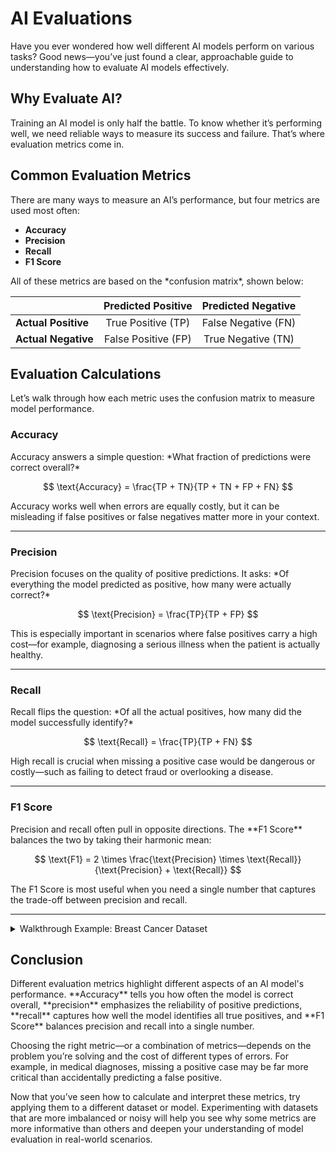 # AI Evaluations

<p>Have you ever wondered how well different AI models perform on various tasks?  
Good news—you’ve just found a clear, approachable guide to understanding how to evaluate AI models effectively.</p>

## Why Evaluate AI?
<p>Training an AI model is only half the battle. To know whether it’s performing well, we need reliable ways to measure its success and failure. That’s where evaluation metrics come in.</p>

## Common Evaluation Metrics
<p>There are many ways to measure an AI’s performance, but four metrics are used most often:</p>

- **Accuracy**
- **Precision**
- **Recall**
- **F1 Score**

<p>All of these metrics are based on the *confusion matrix*, shown below:</p>

|                  | **Predicted Positive** | **Predicted Negative** |
| :--------------- | :--------------------: | :--------------------: |
| **Actual Positive** | True Positive (TP)    | False Negative (FN)    |
| **Actual Negative** | False Positive (FP)   | True Negative (TN)     |

## Evaluation Calculations
<p>Let’s walk through how each metric uses the confusion matrix to measure model performance.</p>

### Accuracy
<p>Accuracy answers a simple question: *What fraction of predictions were correct overall?*</p>

$$
\text{Accuracy} = \frac{TP + TN}{TP + TN + FP + FN}
$$

<p>Accuracy works well when errors are equally costly, but it can be misleading if false positives or false negatives matter more in your context.</p>

---

### Precision
<p>Precision focuses on the quality of positive predictions. It asks: *Of everything the model predicted as positive, how many were actually correct?*</p>

$$
\text{Precision} = \frac{TP}{TP + FP}
$$

<p>This is especially important in scenarios where false positives carry a high cost—for example, diagnosing a serious illness when the patient is actually healthy.</p>

---

### Recall
<p>Recall flips the question: *Of all the actual positives, how many did the model successfully identify?*</p>

$$
\text{Recall} = \frac{TP}{TP + FN}
$$

<p>High recall is crucial when missing a positive case would be dangerous or costly—such as failing to detect fraud or overlooking a disease.</p>

---

### F1 Score
<p>Precision and recall often pull in opposite directions. The **F1 Score** balances the two by taking their harmonic mean:</p>

$$
\text{F1} = 2 \times \frac{\text{Precision} \times \text{Recall}}{\text{Precision} + \text{Recall}}
$$

<p>The F1 Score is most useful when you need a single number that captures the trade-off between precision and recall.</p>

---
<details>
<summary>Walkthrough Example: Breast Cancer Dataset</summary>

<p>Let's walk through an example together of how to use these metrics. We are going to train a simple model on the Breast Cancer Wisconsin dataset. This dataset is an example of binary classification, with a slightly imbalanced dataset and will thus be a great example to showcase the differences in evaluation metrics. Create a jupyter notebook and follow along.</p>

<p>First we are going to get all our imports.</p>

```python
from sklearn.datasets import load_breast_cancer
from sklearn.model_selection import train_test_split
from sklearn.linear_model import LogisticRegression
from sklearn.metrics import confusion_matrix
```

<p>After that, we need to load our data</p>

```python
data = load_breast_cancer()
X, y = data.data, data.target # y=0 malignant, y=1 benign
```

<p>We then need to split our data into a training and testing set. Luckily, sklearn provides a function that will handle this for us. Make sure to include `stratify=y` as an argument to preserve class balances in the dataset.</p>

```python
X_train, X_test, y_train, y_test = train_test_split(X, y, test_size=0.3, stratify=y, random_state=42)
```

<p>Let's then train a model and make some predictions</p>

```python
model = LogisticRegression(max_iter=500)
model.fit(X_train, y_train)
y_pred = model.predict(X_test)
```

<p>We then need to extract our confusion matrix using the following:</p>

```python
cm = confusion_matrix(y_test, y_pred)
tn, fp, fn, tp = cm.ravel()
```

<p>We can then calculate accuracy, precision, recall, and f1 scores using the equations from above.</p>

```python
# Accuracy
accuracy = (tp + tn) / (tp + tn + fp + fn)

# Precision (positive = class 1, benign in this dataset)
precision = tp / (tp + fp)

# Recall (a.k.a sensitivity, true positive rate)
recall = tp / (tp + fn)

# F1 Score
f1 = 2 * (precision * recall) / (precision + recall)

# Print our metrics
print(f"Accuracy: {accuracy:.4f}")
print(f"Precision: {precision:.4f}")
print(f"Recall: {recall:.4f}")
print(f"F1 Score: {f1:.4f}")
```

After we run everything, you should see something similar to the following:
- Accuracy: 0.9415
- Precision: 0.9292
- Recall: 0.9813
- F1 Score: 0.9545

As you can see, different evaluation metrics don't perform the same, and hopefully you can see the importance of choosing the right metric based on your needs.
</details>

## Conclusion

<p>Different evaluation metrics highlight different aspects of an AI model's performance. **Accuracy** tells you how often the model is correct overall, **precision** emphasizes the reliability of positive predictions, **recall** captures how well the model identifies all true positives, and **F1 Score** balances precision and recall into a single number.</p>

<p>Choosing the right metric—or a combination of metrics—depends on the problem you’re solving and the cost of different types of errors. For example, in medical diagnoses, missing a positive case may be far more critical than accidentally predicting a false positive.</p>

<p>Now that you’ve seen how to calculate and interpret these metrics, try applying them to a different dataset or model. Experimenting with datasets that are more imbalanced or noisy will help you see why some metrics are more informative than others and deepen your understanding of model evaluation in real-world scenarios.
</p>

